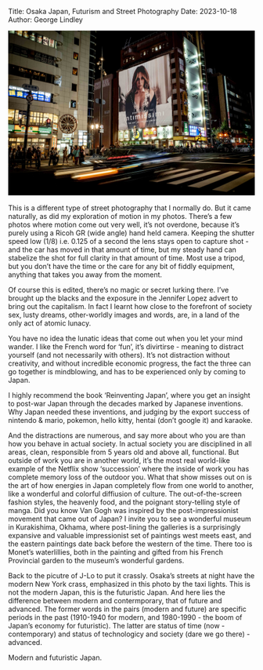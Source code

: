 Title: Osaka Japan, Futurism and Street Photography
Date: 2023-10-18
Author: George Lindley

![Osaka neon](/website/static/blog_images/osaka.jpg "Osaka at night")

This is a different type of street photography that I normally do. But it came naturally, as did my exploration of motion in my photos. There’s a few photos where motion come out very well, it’s not overdone, because it’s purely using a Ricoh GR (wide angle) hand held camera. Keeping the shutter speed low (1/8) i.e. 0.125 of a second the lens stays open to capture shot - and the car has moved in that amount of time, but my steady hand can stabelize the shot for full clarity in that amount of time. Most use a tripod, but you don’t have the time or the care for any bit of fiddly equipment, anything that takes you away from the moment.

Of course this is edited, there’s no magic or secret lurking there. I’ve brought up the blacks and the exposure in the Jennifer Lopez advert to bring out the capitalism. In fact I learnt how close to the forefront of society sex, lusty dreams, other-worldly images and words, are, in a land of the only act of atomic lunacy. 

You have no idea the lunatic ideas that come out when you let your mind wander. I like the French word for ‘fun’, it’s divirtirse - meaning to distract yourself (and not necessarily with others). It’s not distraction without creativity, and without incredible economic progress, the fact the three can go together is mindblowing, and has to be experienced only by coming to Japan.

I highly recommend the book ‘Reinventing Japan’, where you get an insight to post-war Japan through the decades marked by Japanese inventions. Why Japan needed these inventions, and judging by the export success of nintendo & mario, pokemon, hello kitty, hentai (don’t google it) and karaoke. 

And the distractions are numerous, and say more about who you are than how you behave in actual society. In actual society you are disciplined in all areas, clean, responsible from 5 years old and above all, functional. But outside of work you are in another world, it’s the most real world-like example of the Netflix show ‘succession’ where the inside of work you has complete memory loss of the outdoor you. What that show misses out on is the art of how energies in Japan completely flow from one world to another, like a wonderful and colorful diffiusion of culture. The out-of-the-screen fashion styles, the heavenly food, and the poignant story-telling style of manga. Did you know Van Gogh was inspired by the post-impressionist movement that came out of Japan? I invite you to see a wonderful museum in Kurakishima, Okhama, where post-lining the galleries is a surprisingly expansive and valuable impressionist set of paintings west meets east, and the eastern paintings date back before the western of the time. There too is Monet’s waterlillies, both in the painting and gifted from his French Provincial garden to the museum’s wonderful gardens.

Back to the picutre of J-Lo to put it crassly. Osaka’s streets at night have the modern New York crass, emphasized in this photo by the taxi lights. This is not the modern Japan, this is the futuristic Japan. And here lies the difference between modern and contermporary, that of future and advanced. The former words in the pairs (modern and future) are specific periods in the past (1910-1940 for modern, and 1980-1990 - the boom of Japan’s economy for futuristic). The latter are status of time (now - contemporary) and status of technologicy and society (dare we go there) - advanced. 

Modern and futuristic Japan.